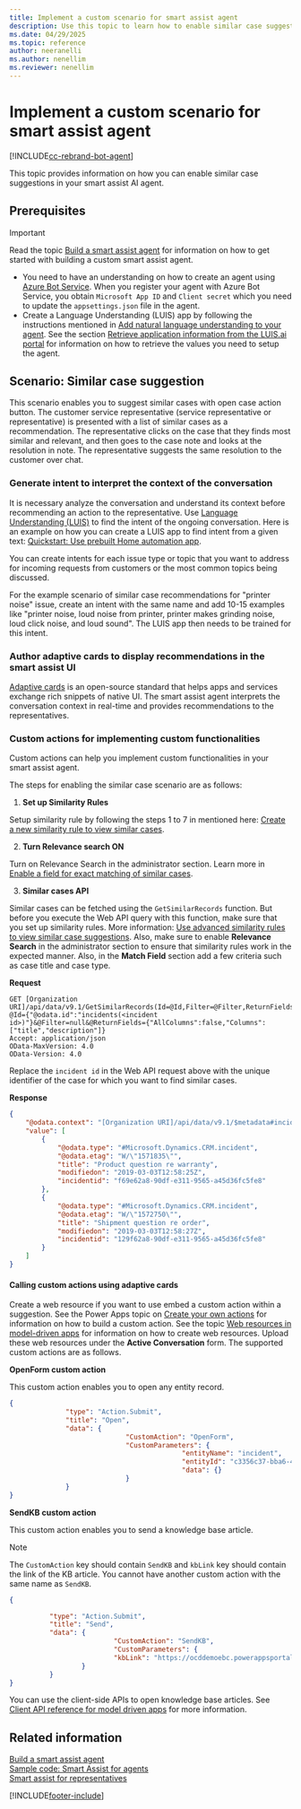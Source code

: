 ```yaml
---
title: Implement a custom scenario for smart assist agent
description: Use this topic to learn how to enable similar case suggestions and use custom actions to build your custom smart assist agents.
ms.date: 04/29/2025
ms.topic: reference
author: neeranelli
ms.author: nenellim
ms.reviewer: nenellim
---
```


# Implement a custom scenario for smart assist agent

[!INCLUDE[cc-rebrand-bot-agent](../../includes/cc-rebrand-bot-agent.md)]

This topic provides information on how you can enable similar case suggestions in your smart assist AI agent.

## Prerequisites

> [!IMPORTANT]
> Read the topic [Build a smart assist agent](smart-assist-bot.md) for information on how to get started with building a custom smart assist agent. 

- You need to have an understanding on how to create an agent using [Azure Bot Service](/azure/bot-service/abs-quickstart?view=azure-bot-service-4.0&preserve-view=true). When you register your agent with Azure Bot Service, you obtain `Microsoft App ID` and `Client secret` which you need to update the `appsettings.json` file in the agent.
- Create a Language Understanding (LUIS) app by following the instructions mentioned in [Add natural language understanding to your agent](/azure/bot-service/bot-builder-howto-v4-luis?tabs=csharp&view=azure-bot-service-4.0&preserve-view=true). See the section [Retrieve application information from the LUIS.ai portal](/azure/bot-service/bot-builder-howto-v4-luis?tabs=csharp&view=azure-bot-service-4.0&preserve-view=true#retrieve-application-information-from-the-luisai-portal) for information on how to retrieve the values you need to setup the agent.

## Scenario: Similar case suggestion

This scenario enables you to suggest similar cases with open case action button. The customer service representative (service representative or representative) is presented with a list of similar cases as a recommendation. The representative clicks on the case that they finds most similar and relevant, and then goes to the case note and looks at the resolution in note. The representative suggests the same resolution to the customer over chat.

### Generate intent to interpret the context of the conversation

It is necessary analyze the conversation and understand its context before recommending an action to the representative. Use [Language Understanding (LUIS)](https://luis.ai) to find the intent of the ongoing conversation. Here is an example on how you can create a LUIS app to find intent from a given text: [Quickstart: Use prebuilt Home automation app](/azure/cognitive-services/luis/luis-get-started-create-app).

You can create intents for each issue type or topic that you want to address for incoming requests from customers or the most common topics being discussed.  

For the example scenario of similar case recommendations for "printer noise" issue, create an intent with the same name and add 10-15 examples like "printer noise, loud noise from printer, printer makes grinding noise, loud click noise, and loud sound". The LUIS app then needs to be trained for this intent.  

### Author adaptive cards to display recommendations in the smart assist UI

[Adaptive cards](https://adaptivecards.io) is an open-source standard that helps apps and services exchange rich snippets of native UI. The smart assist agent interprets the conversation context in real-time and provides recommendations to the representatives.

### Custom actions for implementing custom functionalities

Custom actions can help you implement custom functionalities in your smart assist agent.

The steps for enabling the similar case scenario are as follows:

1. **Set up Similarity Rules**

Setup similarity rule by following the steps 1 to 7 in mentioned here: [Create a new similarity rule to view similar cases](../administer/suggest-similar-cases-for-a-case.md#create-a-new-similarity-rule-to-view-similar-cases).
 
2. **Turn Relevance search ON**

Turn on Relevance Search in the administrator section. Learn more in [Enable a field for exact matching of similar cases](../administer/suggest-similar-cases-for-a-case.md#enable-a-field-for-exact-matching-of-similar-cases). 
  
3. **Similar cases API**

Similar cases can be fetched using the `GetSimilarRecords` function. But before you execute the Web API query with this function, make sure that you set up similarity rules. More information: [Use advanced similarity rules to view similar case suggestions](../administer/suggest-similar-cases-for-a-case.md). Also, make sure to enable **Relevance Search** in the administrator section to ensure that similarity rules work in the expected manner. Also, in the **Match Field** section add a few criteria such as case title and case type.

**Request**

```http
GET [Organization URI]/api/data/v9.1/GetSimilarRecords(Id=@Id,Filter=@Filter,ReturnFields=@ReturnFields)?@Id={"@odata.id":"incidents(<incident id>)"}&@Filter=null&@ReturnFields={"AllColumns":false,"Columns":["title","description"]}
Accept: application/json  
OData-MaxVersion: 4.0  
OData-Version: 4.0 
```

Replace the `incident id` in the Web API request above with the unique identifier of the case for which you want to find similar cases.

**Response**

```json
{
    "@odata.context": "[Organization URI]/api/data/v9.1/$metadata#incidents",
    "value": [
        {
            "@odata.type": "#Microsoft.Dynamics.CRM.incident",
            "@odata.etag": "W/\"1571835\"",
            "title": "Product question re warranty",
            "modifiedon": "2019-03-03T12:58:25Z",
            "incidentid": "f69e62a8-90df-e311-9565-a45d36fc5fe8"
        },
        {
            "@odata.type": "#Microsoft.Dynamics.CRM.incident",
            "@odata.etag": "W/\"1572750\"",
            "title": "Shipment question re order",
            "modifiedon": "2019-03-03T12:58:27Z",
            "incidentid": "129f62a8-90df-e311-9565-a45d36fc5fe8"
        }
    ]
}
```

#### Calling custom actions using adaptive cards

Create a web resource if you want to use embed a custom action within a suggestion. See the Power Apps topic on [Create your own actions](/powerapps/developer/common-data-service/custom-actions) for information on how to build a custom action. See the topic [Web resources in model-driven apps](/powerapps/maker/model-driven-apps/create-edit-web-resources) for information on how to create web resources. Upload these web resources under the **Active Conversation** form.
The supported custom actions are as follows.

**OpenForm custom action**

This custom action enables you to open any entity record.

```json
{
              "type": "Action.Submit",
              "title": "Open",
              "data": {
                             "CustomAction": "OpenForm",
                             "CustomParameters": {
                                           "entityName": "incident",
                                           "entityId": "c3356c37-bba6-4067-b1a1-8c66e1c203a1",
                                           "data": {}
                             }
              }
}
```

**SendKB custom action**

This custom action enables you to send a knowledge base article. 

> [!NOTE]
> The `CustomAction` key should contain `SendKB` and `kbLink` key should contain the link of the KB article. You cannot have another custom action with the same name as `SendKB`.

```json
{

          "type": "Action.Submit",
          "title": "Send",
          "data": {
                          "CustomAction": "SendKB",
                          "CustomParameters": {
                          "kbLink": "https://ocddemoebc.powerappsportals.com/knowledgebase/article/KA-01011/en-us"
                  }
          }
}
```

You can use the client-side APIs to open knowledge base articles. See [Client API reference for model driven apps](/powerapps/developer/model-driven-apps/clientapi/reference) for more information.


## Related information

[Build a smart assist agent](smart-assist-bot.md)<br />
[Sample code: Smart Assist for agents](https://github.com/microsoft/Dynamics365-Apps-Samples/tree/master/customer-service/omnichannel/smart-assist-bot)<br />
[Smart assist for representatives](../administer/smart-assist.md)


[!INCLUDE[footer-include](../../includes/footer-banner.md)]
